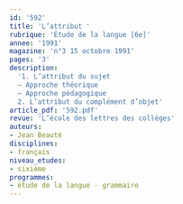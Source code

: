 ```yaml
---
id: '592'
title: 'L’attribut '
rubrique: 'Étude de la langue [6e]'
annee: '1991'
magazine: 'n°3 15 octobre 1991'
pages: '3'
description: 
  '1. L’attribut du sujet
  – Approche théorique
  – Approche pédagogique
  2. L’attribut du complément d’objet'
article_pdf: '592.pdf'
revue: 'L’école des lettres des collèges'
auteurs:
- Jean Beauté
disciplines:
- français
niveau_etudes:
- sixième
programmes:
- étude de la langue - grammaire
---
```

